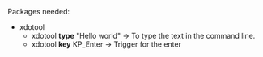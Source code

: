 Packages needed:
- xdotool
    - xdotool **type** "Hello world" -> To type the text in the command line.
    - xdotool **key** KP_Enter       -> Trigger for the enter